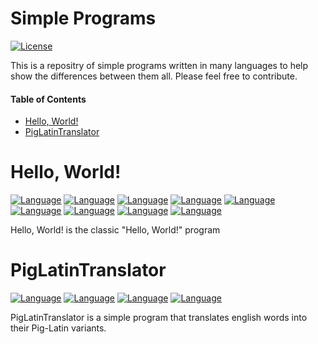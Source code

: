 # Simple Programs

[![License](https://img.shields.io/badge/License-BSD%203--Clause-blue.svg)](https://opensource.org/licenses/BSD-3-Clause)

This is a repositry of simple programs written in many languages to help show the differences between them all. Please feel free to contribute.

#### Table of Contents

* [Hello, World!](#helloworld!)
* [PigLatinTranslator](#piglatintranslator)

Hello, World!
============

[![Language](https://img.shields.io/badge/language-C%23-orange.svg?colorB=9B4F97)](https://github.com/Mrtops/Simple-Programs/blob/master/C%23/Hello-World.cs)
[![Language](https://img.shields.io/badge/language-C++-orange.svg?colorB=659AD2)](https://github.com/Mrtops/Simple-Programs/blob/master/C%2B%2B/Hello-World.cpp)
[![Language](https://img.shields.io/badge/language-C-orange.svg?colorB=A8B9CC)](https://github.com/Mrtops/Simple-Programs/blob/master/C/Hello-World.c)
[![Language](https://img.shields.io/badge/language-JavaScript-orange.svg?colorB=F7DF1E)](https://github.com/Mrtops/Simple-Programs/blob/master/JavaScript/Hello-World.js)
[![Language](https://img.shields.io/badge/language-Objective--C-orange.svg?colorB=FF891E)](https://github.com/Mrtops/Simple-Programs/blob/master/Objective-C/Hello-World.m)
[![Language](https://img.shields.io/badge/language-Perl-orange.svg?colorB=4E5D84)](https://github.com/Mrtops/Simple-Programs/blob/master/Perl/Hello-World.pl)
[![Language](https://img.shields.io/badge/language-Python-orange.svg?colorB=3673A6)](https://github.com/Mrtops/Simple-Programs/blob/master/Python/Hello-World.py)
[![Language](https://img.shields.io/badge/language-Ruby-orange.svg?colorB=B11205)](https://github.com/Mrtops/Simple-Programs/blob/master/Ruby/Hello-World.rb)
[![Language](https://img.shields.io/badge/language-Swift-orange.svg?colorB=FC3A26)](https://github.com/Mrtops/Simple-Programs/blob/master/Swift/Hello-World.swift)

Hello, World! is the classic "Hello, World!" program

PigLatinTranslator
==================

[![Language](https://img.shields.io/badge/language-JavaScript-orange.svg?colorB=F7DF1E)](https://github.com/Mrtops/Simple-Programs/blob/master/JavaScript/PigLatinTranslator.js)
[![Language](https://img.shields.io/badge/language-Python-orange.svg?colorB=3673A6)](https://github.com/Mrtops/Simple-Programs/blob/master/Python/PigLatinTranslator.py)
[![Language](https://img.shields.io/badge/language-Ruby-orange.svg?colorB=B11205)](https://github.com/Mrtops/Simple-Programs/blob/master/Ruby/PigLatinTranslator.rb)
[![Language](https://img.shields.io/badge/language-Swift-orange.svg?colorB=FC3A26)](https://github.com/Mrtops/Simple-Programs/blob/master/Swift/PigLatinTranslator.swift)

PigLatinTranslator is a simple program that translates english words into their Pig-Latin variants.
